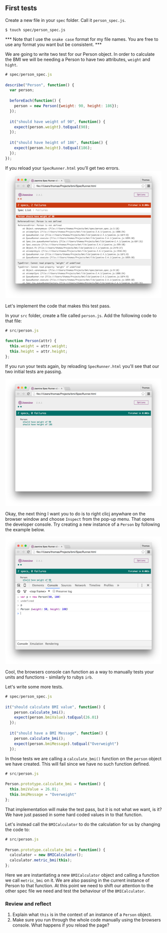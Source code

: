 ## First tests


Create a new file in your `spec` folder. Call it `person_spec.js`.

```shell
$ touch spec/person_spec.js
```

*** Note that I use the `snake case` format for my file names. You are free to use any format you want but be consistent. ***

We are going to write two test for our Person object. In order to calculate the BMI we will be needing a Person to have two attributes, `weight` and `hight`.

```js
# spec/person_spec.js

describe("Person", function() {
  var person;

  beforeEach(function() {
    person = new Person({weight: 90, height: 186});
  });

  it("should have weight of 90", function() {
    expect(person.weight).toEqual(90);
  });

  it("should have height of 186", function() {
    expect(person.height).toEqual(186);
  });
});
```

If you reload your `SpecRunner.html` you'll get two errors. 
![Jasmine - failing tests](../images/jasmine_failing_tests.png)

Let's implement the code that makes this test pass.

In your `src` folder, create a file called `person.js`. Add the following code to that file:

```js
# src/person.js

function Person(attr) {
  this.weight = attr.weight;
  this.height = attr.height;
};
```

If you run your tests again, by reloading `SpecRunner.html` you'll see that our two initial tests are passing. 

![Jasmine - passing tests](../images/jasmine_passing_tests.png)

Okay, the next thing I want you to do is to right clicj anywhare on the browser window and choose `Inspect` from the pop-up menu. That opens the developer console. Try creating a new instance of a `Person` by following the example below.

![Creating a Person in the browsers console](../images/jasmine_console.png)

Cool, the browsers console can function as a way to manually tests your units and functions - similarly to rubys `irb`. 

Let's write some more tests. 

```js
# spec/person_spec.js

it("should calculate BMI value", function() {
    person.calculate_bmi();
    expect(person.bmiValue).toEqual(26.01)
  });

  it("should have a BMI Message", function() {
    person.calculate_bmi();
    expect(person.bmiMessage).toEqual("Overweight")
  });
```

In those tests we are calling a `calculate_bmi()` function on the `person` object we have created. This will fail since we have no such function defined. 

```js
# src/person.js

Person.prototype.calculate_bmi = function() {
  this.bmiValue = 26.01;
  this.bmiMessage = "Overweight"
};
```

That implementation will make the test pass, but it is not what we want, is it? We have just passed in some hard coded values in to that function. 

Let's instead call the `BMICalculator` to do the calculation for us by changing the code to:

```js
# src/person.js

Person.prototype.calculate_bmi = function() {
  calculator = new BMICalculator();
  calculator.metric_bmi(this);
};
```
Here we are instantiating a new `BMICalculator` object and calling a function we call `metric_bmi` on it. We are also passing in the current instance of Person to that function. At this point we need to shift our attention to the other spec file we need and test the behaviour of the `BMICalculator`.

### Review and reflect

1. Explain what `this` is in the context of an instance of a `Person` object.
2. Make sure you run through the whole code manually using the browsers console. What happens if you reload the page?